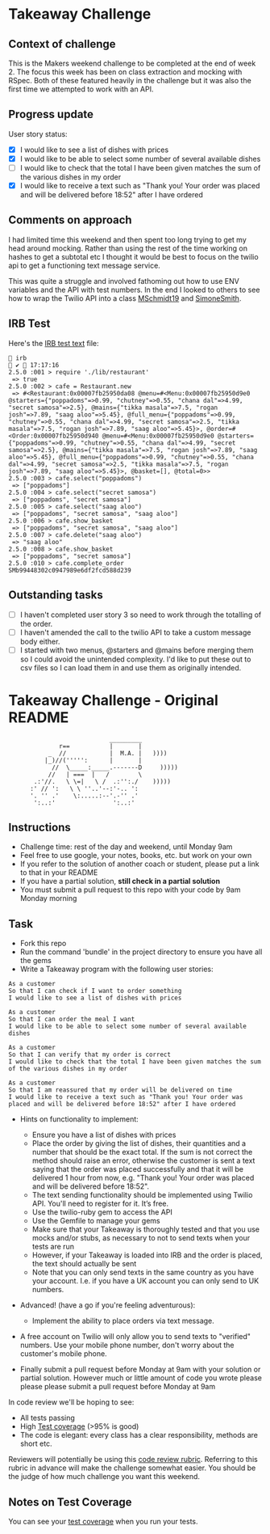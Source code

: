 Takeaway Challenge
==================
## Context of challenge

This is the Makers weekend challenge to be completed at the end of week 2.
The focus this week has been on class extraction and mocking with RSpec. Both of these featured heavily in the challenge but it was also the first time we attempted to work with an API.

## Progress update
User story status:
- [x] I would like to see a list of dishes with prices
- [x] I would like to be able to select some number of several available dishes
- [ ] I would like to check that the total I have been given matches the sum of the various dishes in my order
- [x] I would like to receive a text such as "Thank you! Your order was placed and will be delivered before 18:52" after I have ordered

## Comments on approach
I had limited time this weekend and then spent too long trying to get my head around mocking.
Rather than using the rest of the time working on hashes to get a subtotal etc I thought it would be best to focus on the twilio api to get a functioning text message service.

This was quite a struggle and involved fathoming out how to use ENV variables and the API with test numbers. In the end I looked to others to see how to wrap the Twilio API into a class [MSchmidt19](https://github.com/Mschmidt19/takeaway-challenge) and [SimoneSmith](https://github.com/simone-smith/takeaway-challenge).

## IRB Test

Here's the [IRB test text](https://github.com/Whatapalaver/takeaway-challenge/blob/master/spec/features/irb_test.txt) file:

```
 irb                                                                                                                             ✔  17:17:16
2.5.0 :001 > require './lib/restaurant'
 => true
2.5.0 :002 > cafe = Restaurant.new
 => #<Restaurant:0x00007fb25950da08 @menu=#<Menu:0x00007fb25950d9e0 @starters={"poppadoms"=>0.99, "chutney"=>0.55, "chana dal"=>4.99, "secret samosa"=>2.5}, @mains={"tikka masala"=>7.5, "rogan josh"=>7.89, "saag aloo"=>5.45}, @full_menu={"poppadoms"=>0.99, "chutney"=>0.55, "chana dal"=>4.99, "secret samosa"=>2.5, "tikka masala"=>7.5, "rogan josh"=>7.89, "saag aloo"=>5.45}>, @order=#<Order:0x00007fb25950d940 @menu=#<Menu:0x00007fb25950d9e0 @starters={"poppadoms"=>0.99, "chutney"=>0.55, "chana dal"=>4.99, "secret samosa"=>2.5}, @mains={"tikka masala"=>7.5, "rogan josh"=>7.89, "saag aloo"=>5.45}, @full_menu={"poppadoms"=>0.99, "chutney"=>0.55, "chana dal"=>4.99, "secret samosa"=>2.5, "tikka masala"=>7.5, "rogan josh"=>7.89, "saag aloo"=>5.45}>, @basket=[], @total=0>>
2.5.0 :003 > cafe.select("poppadoms")
 => ["poppadoms"]
2.5.0 :004 > cafe.select("secret samosa")
 => ["poppadoms", "secret samosa"]
2.5.0 :005 > cafe.select("saag aloo")
 => ["poppadoms", "secret samosa", "saag aloo"]
2.5.0 :006 > cafe.show_basket
 => ["poppadoms", "secret samosa", "saag aloo"]
2.5.0 :007 > cafe.delete("saag aloo")
 => "saag aloo"
2.5.0 :008 > cafe.show_basket
 => ["poppadoms", "secret samosa"]
2.5.0 :010 > cafe.complete_order
SMb99448302c0947989e6df2fcd588d239
```
## Outstanding tasks

- [ ] I haven't completed user story 3 so need to work through the totalling of the order.
- [ ] I haven't amended the call to the twilio API to take a custom message body either.
- [ ] I started with two menus, @starters and @mains before merging them so I could avoid the unintended complexity. I'd like to put these out to csv files so I can load them in and use them as originally intended.

Takeaway Challenge - Original README
====================================
```
                            _________
              r==           |       |
           _  //            |  M.A. |   ))))
          |_)//(''''':      |       |
            //  \_____:_____.-------D     )))))
           //   | ===  |   /        \
       .:'//.   \ \=|   \ /  .:'':./    )))))
      :' // ':   \ \ ''..'--:'-.. ':
      '. '' .'    \:.....:--'.-'' .'
       ':..:'                ':..:'

 ```

Instructions
-------

* Challenge time: rest of the day and weekend, until Monday 9am
* Feel free to use google, your notes, books, etc. but work on your own
* If you refer to the solution of another coach or student, please put a link to that in your README
* If you have a partial solution, **still check in a partial solution**
* You must submit a pull request to this repo with your code by 9am Monday morning

Task
-----

* Fork this repo
* Run the command 'bundle' in the project directory to ensure you have all the gems
* Write a Takeaway program with the following user stories:

```
As a customer
So that I can check if I want to order something
I would like to see a list of dishes with prices

As a customer
So that I can order the meal I want
I would like to be able to select some number of several available dishes

As a customer
So that I can verify that my order is correct
I would like to check that the total I have been given matches the sum of the various dishes in my order

As a customer
So that I am reassured that my order will be delivered on time
I would like to receive a text such as "Thank you! Your order was placed and will be delivered before 18:52" after I have ordered
```

* Hints on functionality to implement:
  * Ensure you have a list of dishes with prices
  * Place the order by giving the list of dishes, their quantities and a number that should be the exact total. If the sum is not correct the method should raise an error, otherwise the customer is sent a text saying that the order was placed successfully and that it will be delivered 1 hour from now, e.g. "Thank you! Your order was placed and will be delivered before 18:52".
  * The text sending functionality should be implemented using Twilio API. You'll need to register for it. It’s free.
  * Use the twilio-ruby gem to access the API
  * Use the Gemfile to manage your gems
  * Make sure that your Takeaway is thoroughly tested and that you use mocks and/or stubs, as necessary to not to send texts when your tests are run
  * However, if your Takeaway is loaded into IRB and the order is placed, the text should actually be sent
  * Note that you can only send texts in the same country as you have your account. I.e. if you have a UK account you can only send to UK numbers.

* Advanced! (have a go if you're feeling adventurous):
  * Implement the ability to place orders via text message.

* A free account on Twilio will only allow you to send texts to "verified" numbers. Use your mobile phone number, don't worry about the customer's mobile phone.
* Finally submit a pull request before Monday at 9am with your solution or partial solution.  However much or little amount of code you wrote please please please submit a pull request before Monday at 9am


In code review we'll be hoping to see:

* All tests passing
* High [Test coverage](https://github.com/makersacademy/course/blob/master/pills/test_coverage.md) (>95% is good)
* The code is elegant: every class has a clear responsibility, methods are short etc.

Reviewers will potentially be using this [code review rubric](docs/review.md).  Referring to this rubric in advance will make the challenge somewhat easier.  You should be the judge of how much challenge you want this weekend.

Notes on Test Coverage
------------------

You can see your [test coverage](https://github.com/makersacademy/course/blob/master/pills/test_coverage.md) when you run your tests.
